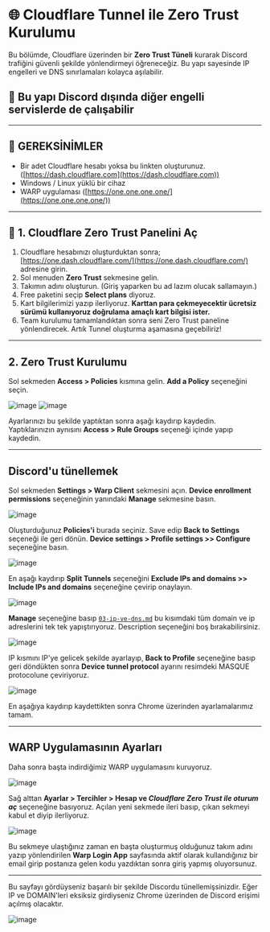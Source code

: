 # 🌐 Cloudflare Tunnel ile Zero Trust Kurulumu

Bu bölümde, Cloudflare üzerinden bir **Zero Trust Tüneli** kurarak Discord trafiğini güvenli şekilde yönlendirmeyi öğreneceğiz. Bu yapı sayesinde IP engelleri ve DNS sınırlamaları kolayca aşılabilir. 
## 📌 Bu yapı Discord dışında diğer engelli servislerde de çalışabilir

---

## 🔧 GEREKSİNİMLER

- Bir adet Cloudflare hesabı yoksa bu linkten oluşturunuz. ([https://dash.cloudflare.com](https://dash.cloudflare.com))
- Windows / Linux yüklü bir cihaz
- WARP uygulaması ([https://one.one.one.one/](https://one.one.one.one/))

---

## 🧱 1. Cloudflare Zero Trust Panelini Aç

1. Cloudflare hesabınızı oluşturduktan sonra; [https://one.dash.cloudflare.com/](https://one.dash.cloudflare.com/) adresine girin. 
2. Sol menuden **Zero Trust** sekmesine gelin.
3. Takımın adını oluşturun. (Giriş yaparken bu ad lazım olucak sallamayın.)
4. Free paketini seçip **Select plans** diyoruz.
5. Kart bilgilerimizi yazıp ilerliyoruz. **Karttan para çekmeyecektir ücretsiz sürümü kullanıyoruz doğrulama amaçlı kart bilgisi ister.**
6. Team kurulumu tamamlandıktan sonra seni Zero Trust paneline yönlendirecek. Artık Tunnel oluşturma aşamasına geçebiliriz!

---

## 2. Zero Trust Kurulumu

Sol sekmeden **Access > Policies** kısmına gelin. **Add a Policy** seçeneğini seçin.

![image](https://github.com/user-attachments/assets/637e8de9-ebf2-47f4-85bf-e641a3086d2e)
![image](https://github.com/user-attachments/assets/b3ea4302-f154-4b53-8942-8c954b63f4f1)

Ayarlarınızı bu şekilde yaptıktan sonra aşağı kaydırıp kaydedin.
Yaptıklarınızın aynısını **Access > Rule Groups** seçeneği içinde yapıp kaydedin.

---

## Discord'u tünellemek

 Sol sekmeden **Settings > Warp Client** sekmesini açın.
 **Device enrollment permissions** seçeneğinin yanındaki **Manage** sekmesine basın.
 
![image](https://github.com/user-attachments/assets/a4566020-77ac-4d1b-87a3-9d2d8cfff7a3)

Oluşturduğunuz **Policies'i** burada seçiniz.
Save edip **Back to Settings** seçeneği ile geri dönün.
**Device settings > Profile settings >> Configure** seçeneğine basın.

![image](https://github.com/user-attachments/assets/e0cb8a9a-1ff5-4475-aa15-fb7fc27936b8)

En aşağı kaydırıp **Split Tunnels** seçeneğini **Exclude IPs and domains >> Include IPs and domains** seçeneğine çevirip onaylayın.

![image](https://github.com/user-attachments/assets/eeaa22dd-da94-467d-975a-64dcb1bafb99)

**Manage** seçeneğine basıp [`03-ip-ve-dns.md`](03-ip-ve-dns.md) bu kısımdaki tüm domain ve ip adreslerini tek tek yapıştırıyoruz. Description seçeneğini boş bırakabilirsiniz.


![image](https://github.com/user-attachments/assets/203e2b5f-28fe-4d83-8ca5-1d3d0a30d253)

IP kısmını IP'ye gelicek şekilde ayarlayıp, **Back to Profile** seçeneğine basıp geri döndükten sonra **Device tunnel protocol** ayarını resimdeki MASQUE protocolune çeviriyoruz.

![image](https://github.com/user-attachments/assets/8992a376-2617-4d25-9cc5-b7a95ec35245)

En aşağıya kaydırıp kaydettikten sonra Chrome üzerinden ayarlamalarımız tamam.

---

## WARP Uygulamasının Ayarları

Daha sonra başta indirdiğimiz WARP uygulamasını kuruyoruz.

![image](https://github.com/user-attachments/assets/f52fa3cb-1d52-4850-8fe7-fb715b4c9d6e)

Sağ alttan **Ayarlar > Tercihler > Hesap ve _Cloudflare Zero Trust ile oturum aç_** seçeneğine basıyoruz. 
Açılan yeni sekmede ileri basıp, çıkan sekmeyi kabul et diyip ilerliyoruz.

![image](https://github.com/user-attachments/assets/458ad7f2-b491-445a-adff-57f47f824f2d)

Bu sekmeye ulaştığınız zaman en başta oluşturmuş olduğunuz takım adını yazıp yönlendirilen **Warp Login App** sayfasında aktif olarak kullandığınız bir email girip postanıza gelen kodu yazdıktan sonra giriş yapmış oluyorsunuz.

---

Bu sayfayı gördüyseniz başarılı bir şekilde Discordu tünellemişsinizdir. Eğer IP ve DOMAIN'leri eksiksiz girdiyseniz Chrome üzerinden de Discord erişimi açılmış olacaktır.

![image](https://github.com/user-attachments/assets/df115519-3d77-44f0-8237-eccb64375df6)











